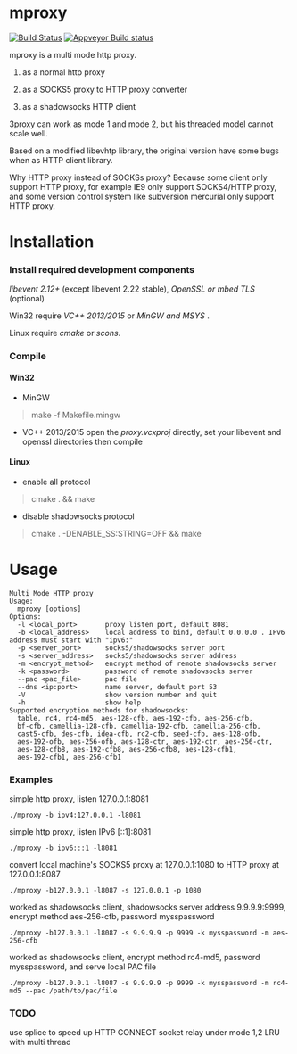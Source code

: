 # mproxy
[![Build Status](https://travis-ci.org/boytm/mproxy.svg?branch=master)](https://travis-ci.org/boytm/mproxy)
[![Appveyor Build status](https://ci.appveyor.com/api/projects/status/8jk67xy7xtr9ij2a?svg=true)](https://ci.appveyor.com/project/boytm/mproxy)


mproxy is a multi mode http proxy. 

1. as a normal http proxy 

2. as a SOCKS5 proxy to HTTP proxy converter 

3. as a shadowsocks HTTP client 

3proxy can work as mode 1 and mode 2, but his threaded model cannot scale well.

Based on a modified libevhtp library, the original version have some bugs when as HTTP client library.

Why HTTP proxy instead of SOCKSs proxy? Because some client only support HTTP proxy, for example IE9 only support 
SOCKS4/HTTP proxy, and some version control system like subversion mercurial only support HTTP proxy.

# Installation #

### Install required development components
_libevent 2.12+_ (except libevent 2.22 stable),  _OpenSSL or mbed TLS_ (optional)

Win32 require _VC++ 2013/2015_ or _MinGW and MSYS_ . 

Linux require _cmake_ or _scons_.

### Compile 
#### Win32 
* MinGW 
>make -f Makefile.mingw

* VC++ 2013/2015
open the _proxy.vcxproj_ directly, set your libevent and openssl directories then compile

#### Linux
* enable all protocol
>cmake . && make          

* disable shadowsocks protocol
>cmake . -DENABLE_SS:STRING=OFF && make     

# Usage #

    Multi Mode HTTP proxy
    Usage:
      mproxy [options]
    Options:
      -l <local_port>       proxy listen port, default 8081
      -b <local_address>    local address to bind, default 0.0.0.0 . IPv6 address must start with "ipv6:"
      -p <server_port>      socks5/shadowsocks server port
      -s <server_address>   socks5/shadowsocks server address
      -m <encrypt_method>   encrypt method of remote shadowsocks server
      -k <password>         password of remote shadowsocks server
      --pac <pac_file>      pac file
      --dns <ip:port>       name server, default port 53
      -V                    show version number and quit
      -h                    show help
    Supported encryption methods for shadowsocks:
      table, rc4, rc4-md5, aes-128-cfb, aes-192-cfb, aes-256-cfb, 
      bf-cfb, camellia-128-cfb, camellia-192-cfb, camellia-256-cfb, 
      cast5-cfb, des-cfb, idea-cfb, rc2-cfb, seed-cfb, aes-128-ofb, 
      aes-192-ofb, aes-256-ofb, aes-128-ctr, aes-192-ctr, aes-256-ctr, 
      aes-128-cfb8, aes-192-cfb8, aes-256-cfb8, aes-128-cfb1, 
      aes-192-cfb1, aes-256-cfb1


### Examples

simple http proxy, listen 127.0.0.1:8081

    ./mproxy -b ipv4:127.0.0.1 -l8081

simple http proxy, listen IPv6 [::1]:8081

    ./mproxy -b ipv6:::1 -l8081

convert local machine's SOCKS5 proxy at 127.0.0.1:1080 to HTTP proxy at 127.0.0.1:8087

    ./mproxy -b127.0.0.1 -l8087 -s 127.0.0.1 -p 1080

worked as shadowsocks client, shadowsocks server address 9.9.9.9:9999, encrypt method aes-256-cfb, password mysspassword 

    ./mproxy -b127.0.0.1 -l8087 -s 9.9.9.9 -p 9999 -k mysspassword -m aes-256-cfb

worked as shadowsocks client, encrypt method rc4-md5, password mysspassword, and serve local PAC file

    ./mproxy -b127.0.0.1 -l8087 -s 9.9.9.9 -p 9999 -k mysspassword -m rc4-md5 --pac /path/to/pac/file

### TODO

use splice to speed up HTTP CONNECT socket relay under mode 1,2
LRU with multi thread



